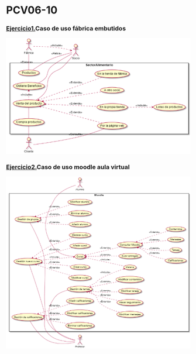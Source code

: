 # PCV06-10

### [Ejercicio1.](https://github.com/paatrii/PCV06-10/blob/master/Ejercicio1.puml)Caso de uso fábrica embutidos
<img src="Ejercicio1.png">

### [Ejercicio2.](https://github.com/paatrii/PCV06-10/blob/master/Ejercicio2.puml)Caso de uso moodle aula virtual
<img src="Ejercicio2.png">

